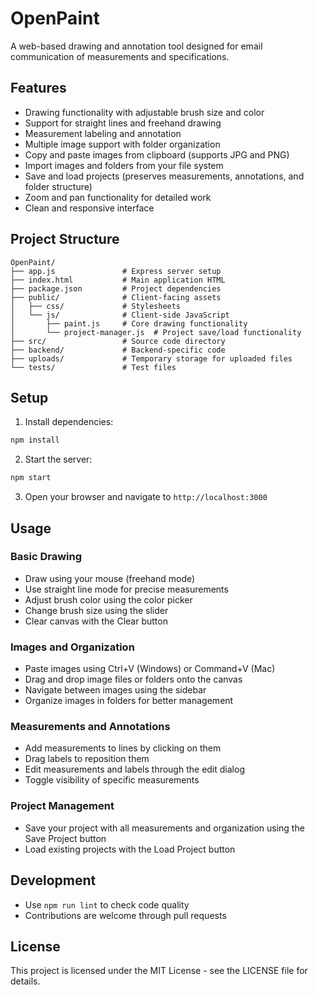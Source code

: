 # OpenPaint

A web-based drawing and annotation tool designed for email communication of measurements and specifications.

## Features

- Drawing functionality with adjustable brush size and color
- Support for straight lines and freehand drawing
- Measurement labeling and annotation
- Multiple image support with folder organization
- Copy and paste images from clipboard (supports JPG and PNG)
- Import images and folders from your file system
- Save and load projects (preserves measurements, annotations, and folder structure)
- Zoom and pan functionality for detailed work
- Clean and responsive interface

## Project Structure

```
OpenPaint/
├── app.js               # Express server setup
├── index.html           # Main application HTML
├── package.json         # Project dependencies
├── public/              # Client-facing assets
│   ├── css/             # Stylesheets
│   └── js/              # Client-side JavaScript
│       ├── paint.js     # Core drawing functionality
│       └── project-manager.js  # Project save/load functionality
├── src/                 # Source code directory
├── backend/             # Backend-specific code
├── uploads/             # Temporary storage for uploaded files
└── tests/               # Test files
```

## Setup

1. Install dependencies:
```bash
npm install
```

2. Start the server:
```bash
npm start
```

3. Open your browser and navigate to `http://localhost:3000`

## Usage

### Basic Drawing
- Draw using your mouse (freehand mode)
- Use straight line mode for precise measurements
- Adjust brush color using the color picker
- Change brush size using the slider
- Clear canvas with the Clear button

### Images and Organization
- Paste images using Ctrl+V (Windows) or Command+V (Mac)
- Drag and drop image files or folders onto the canvas
- Navigate between images using the sidebar
- Organize images in folders for better management

### Measurements and Annotations
- Add measurements to lines by clicking on them
- Drag labels to reposition them
- Edit measurements and labels through the edit dialog
- Toggle visibility of specific measurements

### Project Management
- Save your project with all measurements and organization using the Save Project button
- Load existing projects with the Load Project button

## Development

- Use `npm run lint` to check code quality
- Contributions are welcome through pull requests

## License

This project is licensed under the MIT License - see the LICENSE file for details.
